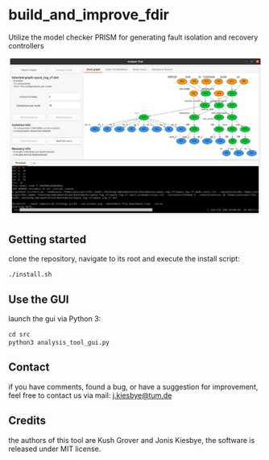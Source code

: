 # build_and_improve_fdir
Utilize the model checker PRISM for generating fault isolation and recovery controllers

![gui screenshot](gui_screenshot.png)

## Getting started
clone the repository, navigate to its root and execute the install script:
```
./install.sh
```

## Use the GUI
launch the gui via Python 3:
```
cd src
python3 analysis_tool_gui.py
```

## Contact
if you have comments, found a bug, or have a suggestion for improvement, feel free to contact us via mail: j.kiesbye@tum.de

## Credits
the authors of this tool are Kush Grover and Jonis Kiesbye,
the software is released under MIT license.
